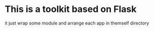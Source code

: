 # This is a toolkit based on Flask

it just wrap some module and arrange each app in themself directory